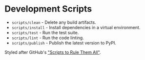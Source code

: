 # Development Scripts

* `scripts/clean` - Delete any build artifacts.
* `scripts/install` - Install dependencies in a virtual environment.
* `scripts/test` - Run the test suite.
* `scripts/lint` - Run the code linting.
* `scripts/publish` - Publish the latest version to PyPI.

Styled after GitHub's ["Scripts to Rule Them All"](https://github.com/github/scripts-to-rule-them-all).
